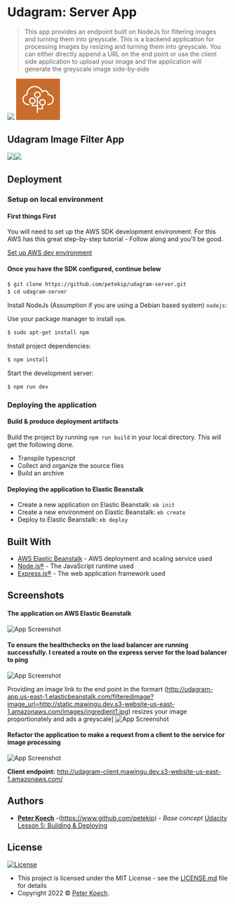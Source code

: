 ﻿# Udagram: Server App

> This app provides an endpoint built on NodeJs for filtering images and turning them into greyscale.
This is a backend application for processing images by resizing and turning them into greyscale. You can either directly append a URL on the end point or use the client side application to upload your image and the application will generate the greyscale image side-by-side

![](https://www.vectorlogo.zone/logos/nodejs/nodejs-horizontal.svg)
![](https://raw.githubusercontent.com/petekip/petekip.github.io/main/AWS-Beanstalk.png)

## Udagram Image Filter App

![](originalimage.jpg)![](filteredimage.jpg)

## Deployment

### Setup on local environment

#### First things First

You will need to set up the AWS SDK development environment. For this AWS has this great step-by-step
tutorial - Follow along and you'll be good.

[Set up AWS dev environment](https://docs.aws.amazon.com/rekognition/latest/dg/setting-up.html)

#### Once you have the SDK configured, continue below
```sh
$ git clone https://github.com/petekip/udagram-server.git
$ cd udagram-server
```

Install NodeJs (Assumption if you are using a Debian based system)
`nodejs`:

Use your package manager to install `npm`.

```sh
$ sudo apt-get install npm
```

Install project dependencies:

```sh
$ npm install
```

Start the development server:

```sh
$ npm run dev
```

### Deploying the application
#### Build & produce deployment artifacts
Build the project by running `npm run build` in your local directory. This will get the following done.
* Transpile typescript
* Collect and organize the source files
* Build an archive

#### Deploying the application to Elastic Beanstalk
* Create a new application on Elastic Beanstalk: `eb init`
* Create a new environment on Elastic Beanstalk: `eb create`
* Deploy to Elastic Beanstalk: `eb deploy`

## Built With

- [AWS Elastic Beanstalk](https://aws.amazon.com/elasticbeanstalk/) - AWS deployment and scaling service used
- [Node.js®](https://nodejs.org/) - The JavaScript runtime used
- [Express.js®](https://nodejs.org/) - The web application framework used
## Screenshots
#### The application on AWS Elastic  Beanstalk
![App Screenshot](https://petekip.github.io/udagram-app-beanstalk-landing-zone.png)

#### To ensure the healthchecks on the load balancer are running successfully. I created a route on the express server for the load balancer to ping
![App Screenshot](https://petekip.github.io/udagram-app-beanstalk-enable-loadbalancer-healthchecks.png)

Providing an image link to the end point in the formart (http://udagram-app.us-east-1.elasticbeanstalk.com/filteredimage?image_url=http://static.mawingu.dev.s3-website-us-east-1.amazonaws.com/images/ingredient1.jpg) resizes your image proportionately and ads a greyscale] 
![App Screenshot](https://petekip.github.io/udagram-app-results.png)

#### Refactor the application to make a request from a client to the service for image processing

![App Screenshot](https://petekip.github.io/static-website-udagram-client.png)

**Client endpoint:** http://udagram-client.mawingu.dev.s3-website-us-east-1.amazonaws.com/
## Authors
* **[Peter Koech](https://github.com/petekip)** -(https://www.github.com/petekip) - *Base concept* [Udacity Lesson 5: Building & Deploying](https://classroom.udacity.com/nanodegrees/nd9990-alg-t2/parts/cd0353)

## License

[![License](http://img.shields.io/:license-mit-green.svg?style=flat-square)](http://badges.mit-license.org)

- This project is licensed under the MIT License - see the [LICENSE.md](LICENSE.md) file for details
- Copyright 2022 © [Peter Koech](https://github.com/petekip).



